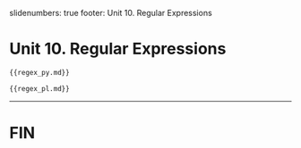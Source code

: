 slidenumbers: true
footer: Unit 10. Regular Expressions

# Unit 10. Regular Expressions

~~~ python
{{regex_py.md}}
~~~

~~~ perl
{{regex_pl.md}}
~~~

---

# FIN
